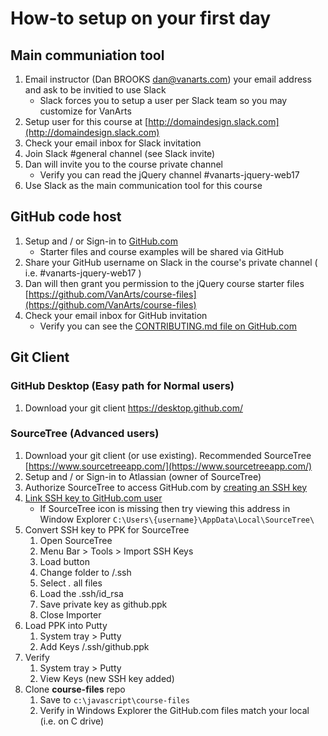 # How-to setup on your first day

## Main communiation tool
1. Email instructor (Dan BROOKS [dan@vanarts.com](dan@vanarts.com)) your email address and ask to be invitied to use Slack
  	* Slack forces you to setup a user per Slack team so you may customize for VanArts
1. Setup user for this course at [http://domaindesign.slack.com](http://domaindesign.slack.com)
1. Check your email inbox for Slack invitation
1. Join Slack #general channel (see Slack invite)
1. Dan will invite you to the course private channel
	* Verify you can read the jQuery channel #vanarts-jquery-web17
1. Use Slack as the main communication tool for this course

## GitHub code host
1. Setup and / or Sign-in to [GitHub.com](https://github.com/)
 	 * Starter files and course examples will be shared via GitHub
1. Share your GitHub username on Slack in the course's private channel ( i.e. #vanarts-jquery-web17 )
1. Dan will then grant you permission to the jQuery course starter files [https://github.com/VanArts/course-files](https://github.com/VanArts/course-files)
1. Check your email inbox for GitHub invitation
	* Verify you can see the [CONTRIBUTING.md file on GitHub.com](https://github.com/VanArts/course-files/blob/master/CONTRIBUTING.md)

## Git Client
### GitHub Desktop (Easy path for Normal users)
1. Download your git client https://desktop.github.com/

### SourceTree (Advanced users)
1. Download your git client (or use existing). Recommended SourceTree [https://www.sourcetreeapp.com/](https://www.sourcetreeapp.com/)
1. Setup and / or Sign-in to Atlassian (owner of SourceTree)
1. Authorize SourceTree to access GitHub.com by [creating an SSH key](https://help.github.com/articles/generating-a-new-ssh-key-and-adding-it-to-the-ssh-agent/)
1. [Link SSH key to GitHub.com user](https://help.github.com/articles/adding-a-new-ssh-key-to-your-github-account/)
	* If SourceTree icon is missing then try viewing this address in Window Explorer `C:\Users\{username}\AppData\Local\SourceTree\`
1. Convert SSH key to PPK for SourceTree
	1. Open SourceTree
	1. Menu Bar > Tools > Import SSH Keys
	1. Load button
	1. Change folder to <User>/.ssh
	1. Select *.* all files
	1. Load the .ssh/id_rsa
	1. Save private key as github.ppk
	1. Close Importer
1. Load PPK into Putty
	1. System tray > Putty
	1. Add Keys <user>/.ssh/github.ppk
1. Verify
	1. System tray > Putty
	1. View Keys (new SSH key added)
1. Clone **course-files** repo
  	1. Save to `c:\javascript\course-files`
  	1. Verify in Windows Explorer the GitHub.com files match your local (i.e. on C drive)
